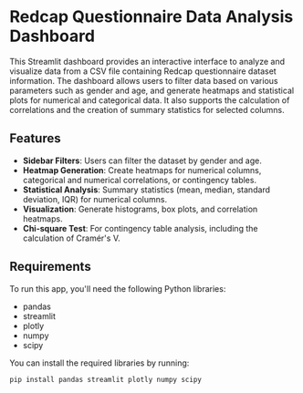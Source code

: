 # Redcap Questionnaire Data Analysis Dashboard

This Streamlit dashboard provides an interactive interface to analyze and visualize data from a CSV file containing Redcap questionnaire dataset information. The dashboard allows users to filter data based on various parameters such as gender and age, and generate heatmaps and statistical plots for numerical and categorical data. It also supports the calculation of correlations and the creation of summary statistics for selected columns.

## Features

- **Sidebar Filters**: Users can filter the dataset by gender and age.
- **Heatmap Generation**: Create heatmaps for numerical columns, categorical and numerical correlations, or contingency tables.
- **Statistical Analysis**: Summary statistics (mean, median, standard deviation, IQR) for numerical columns.
- **Visualization**: Generate histograms, box plots, and correlation heatmaps.
- **Chi-square Test**: For contingency table analysis, including the calculation of Cramér's V.

## Requirements

To run this app, you'll need the following Python libraries:

- pandas
- streamlit
- plotly
- numpy
- scipy

You can install the required libraries by running:

```bash
pip install pandas streamlit plotly numpy scipy
